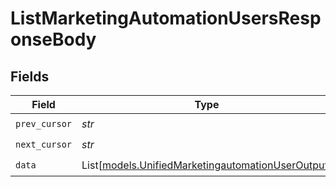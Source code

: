 # ListMarketingAutomationUsersResponseBody


## Fields

| Field                                                                                                  | Type                                                                                                   | Required                                                                                               | Description                                                                                            |
| ------------------------------------------------------------------------------------------------------ | ------------------------------------------------------------------------------------------------------ | ------------------------------------------------------------------------------------------------------ | ------------------------------------------------------------------------------------------------------ |
| `prev_cursor`                                                                                          | *str*                                                                                                  | :heavy_check_mark:                                                                                     | N/A                                                                                                    |
| `next_cursor`                                                                                          | *str*                                                                                                  | :heavy_check_mark:                                                                                     | N/A                                                                                                    |
| `data`                                                                                                 | List[[models.UnifiedMarketingautomationUserOutput](../models/unifiedmarketingautomationuseroutput.md)] | :heavy_check_mark:                                                                                     | N/A                                                                                                    |
